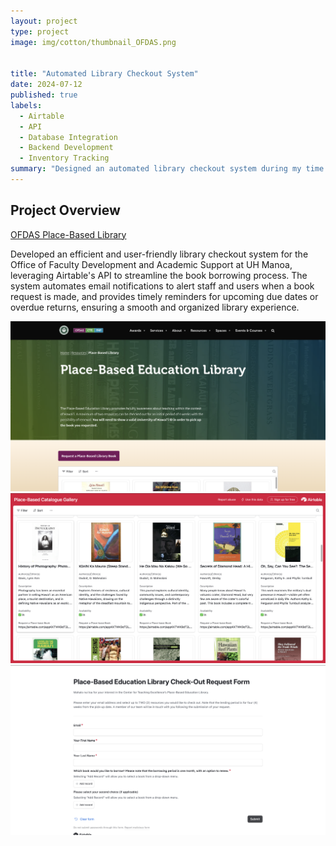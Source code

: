 ```yaml
---
layout: project
type: project
image: img/cotton/thumbnail_OFDAS.png


title: "Automated Library Checkout System"
date: 2024-07-12
published: true
labels:
  - Airtable
  - API
  - Database Integration
  - Backend Development
  - Inventory Tracking
summary: "Designed an automated library checkout system during my time at OFDAS"
---
```


## Project Overview

<a href = "https://www.ofdas.hawaii.edu/resources/placebasedlib/"> OFDAS Place-Based Library </a>



Developed an efficient and user-friendly library checkout system for the Office of Faculty Development and Academic Support at UH Manoa, leveraging Airtable's API to streamline the book borrowing process. The system automates email notifications to alert staff and users when a book request is made, and provides timely reminders for upcoming due dates or overdue returns, ensuring a smooth and organized library experience.


<img src="../img/OFDAS-landingpage.png" alt="RC Warriors Landing Page" width="599">




<img src="../img/OFDAS-bookcatalogue.png" alt="RC Warriors Landing Page" width="700">




<img src="../img/OFDAS-requestform.png" alt="RC Warriors Landing Page" width="599">




